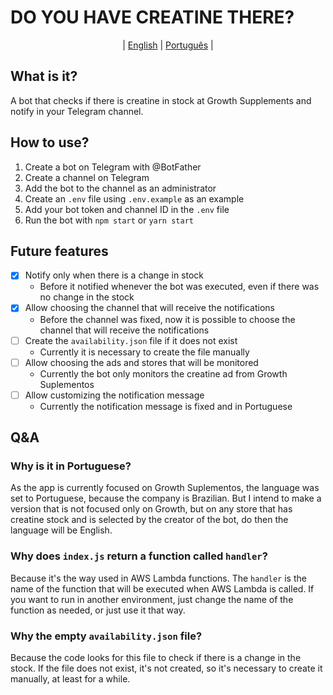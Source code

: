 # DO YOU HAVE CREATINE THERE?

<center>

| [English](./README_EN.md) | [Português](./README.md) |

</center>

## What is it?

A bot that checks if there is creatine in stock at Growth Supplements and notify in your Telegram channel.

## How to use?

1. Create a bot on Telegram with @BotFather
2. Create a channel on Telegram
3. Add the bot to the channel as an administrator
4. Create an `.env` file using `.env.example` as an example
5. Add your bot token and channel ID in the `.env` file
6. Run the bot with `npm start` or `yarn start`

## Future features

- [x] Notify only when there is a change in stock
  - Before it notified whenever the bot was executed, even if there was no change in the stock
- [x] Allow choosing the channel that will receive the notifications
  - Before the channel was fixed, now it is possible to choose the channel that will receive the notifications
- [ ] Create the `availability.json` file if it does not exist
  - Currently it is necessary to create the file manually
- [ ] Allow choosing the ads and stores that will be monitored
  - Currently the bot only monitors the creatine ad from Growth Suplementos
- [ ] Allow customizing the notification message
  - Currently the notification message is fixed and in Portuguese

## Q&A

### Why is it in Portuguese?

As the app is currently focused on Growth Suplementos, the language was set to Portuguese, because the company is Brazilian.
But I intend to make a version that is not focused only on Growth, but on any store that has creatine stock and is selected by the creator of the bot, do then the language will be English.

### Why does `index.js` return a function called `handler`?

Because it's the way used in AWS Lambda functions. The `handler` is the name of the function that will be executed when AWS Lambda is called.
If you want to run in another environment, just change the name of the function as needed, or just use it that way.

### Why the empty `availability.json` file?

Because the code looks for this file to check if there is a change in the stock. If the file does not exist, it's not created, so it's necessary to create it manually, at least for a while.
